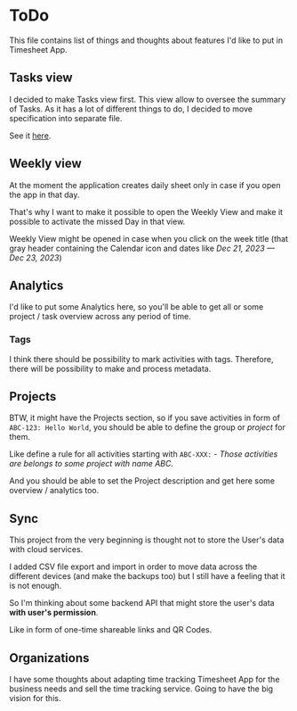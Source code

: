 # ToDo

This file contains list of things and thoughts about features I'd like to put in Timesheet App.

## Tasks view

I decided to make Tasks view first. This view allow to oversee the summary of Tasks. As it has a lot of different things to do, I decided to move specification into separate file. 

See it [here](./tasks.md).

## Weekly view

At the moment the application creates daily sheet only in case if you open the app in that day.

That's why I want to make it possible to open the Weekly View and make it possible to activate the missed Day in that view.

Weekly View might be opened in case when you click on the week title (that gray header containing the Calendar icon and dates like _Dec 21, 2023 — Dec 23, 2023_)

## Analytics

I'd like to put some Analytics here, so you'll be able to get all or some project / task overview across any period of time.

### Tags

I think there should be possibility to mark activities with tags. Therefore, there will be possibility to make and process metadata.

## Projects

BTW, it might have the Projects section, so if you save activities in form of `ABC-123: Hello World`, you should be able to define the group or _project_ for them. 

Like define a rule for all activities starting with `ABC-XXX:` - _Those activities are belongs to some project with name ABC._

And you should be able to set the Project description and get here some overview / analytics too. 

## Sync

This project from the very beginning is thought not to store the User's data with cloud services.

I added CSV file export and import in order to move data across the different devices (and make the backups too) but I still have a feeling that it is not enough. 

So I'm thinking about some backend API that might store the user's data **with user's permission**.

Like in form of one-time shareable links and QR Codes.

## Organizations

I have some thoughts about adapting time tracking Timesheet App for the business needs and sell the time tracking service. Going to have the big vision for this. 
